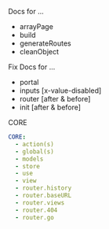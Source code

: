 Docs for ...

- arrayPage
- build
- generateRoutes
- cleanObject

Fix Docs for ...

- portal
- inputs [x-value-disabled]
- router [after & before]
- init [after & before]

CORE

```yaml
CORE:
  - action(s)
  - global(s)
  - models
  - store
  - use
  - view
  - router.history
  - router.baseURL
  - router.views
  - router.404
  - router.go
```
